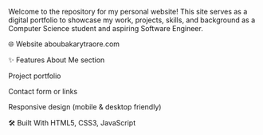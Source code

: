 Welcome to the repository for my personal website! This site serves as a digital portfolio to showcase my work, projects, skills, and background as a Computer Science student and aspiring Software Engineer.

🌐 Website
aboubakarytraore.com

✨ Features
About Me section

Project portfolio

Contact form or links

Responsive design (mobile & desktop friendly)

🛠️ Built With
HTML5, CSS3, JavaScript
